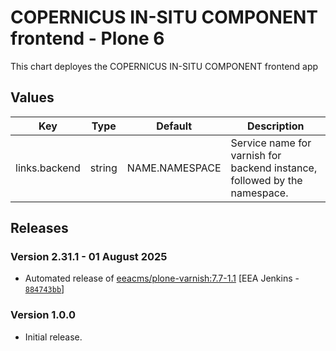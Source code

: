 # COPERNICUS IN-SITU COMPONENT frontend - Plone 6

This chart deployes the COPERNICUS IN-SITU COMPONENT frontend app 

## Values

| Key | Type | Default | Description |
|-----|------|---------|-------------|
| links.backend | string | NAME.NAMESPACE | Service name for varnish for backend instance, followed by the namespace. |

## Releases

### Version 2.31.1 - 01 August 2025
- Automated release of [eeacms/plone-varnish:7.7-1.1](https://github.com/eea/plone-varnish/releases) [EEA Jenkins - [`884743bb`](https://github.com/eea/helm-charts/commit/884743bb1b61b9c03420f5036f0164f870dcc438)]

### Version 1.0.0
- Initial release. 
